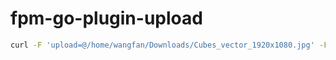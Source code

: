 # fpm-go-plugin-upload


```sh
curl -F 'upload=@/home/wangfan/Downloads/Cubes_vector_1920x1080.jpg' -F 'upload=@/home/wangfan/Pictures/snap1.png' localhost:9090/upload

```